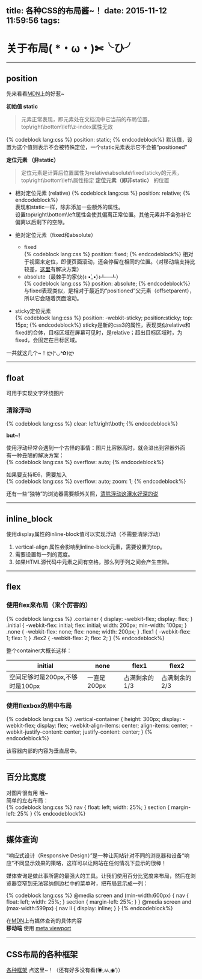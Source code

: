 title: 各种CSS的布局酱~！
date: 2015-11-12 11:59:56
tags:
---

# 关于布局( *・ω・)✄╰ひ╯
---
## position

先来看看[MDN](https://developer.mozilla.org/zh-CN/docs/Web/CSS/position)上的好惹~

**初始值 static**
>元素正常表现，即元素处在文档流中它当前的布局位置，top\right\bottom\left\z-index属性无效


{% codeblock lang:css %}
position: static;
{% endcodeblock%}
默认值，设置为这个值则表示不会被特殊定位，一个static元素表示它不会被“positioned”

**定位元素 （非static）**
>定位元素是计算后位置属性为relative\absolute\fixed\sticky的元素，top\right\bottom\left\属性指定 **定位元素（即非static）** 的位置  

- 相对定位元素 (relative) 
{% codeblock lang:css %}
position: relative;
{% endcodeblock%}  
表现和static一样，除非添加一些额外的属性。  
设置top\right\bottom\left属性会使其偏离正常位置。其他元素并不会弥补它偏离以后剩下的空隙。

- 绝对定位元素（fixed和absolute）  
	- fixed  
	{% codeblock lang:css %}
	position: fixed;
	{% endcodeblock%}
	相对于视窗来定位，即便页面滚动，还会停留在相同的位置。（对移动端支持比较差，[这里](http://bradfrost.com/blog/mobile/fixed-position/)有解决方案）   
	- absolute（最棘手的家伙(ง •̀_•́)ง┻━┻）  
	{% codeblock lang:css %}
	position: absolute;
	{% endcodeblock%}  
	与fixed表现类似，是相对于最近的“positioned”父元素（offsetparent），所以它会随着页面滚动。

- sticky定位元素  
{% codeblock lang:css %}
position: -webkit-sticky; 
position:sticky; 
top: 15px;
{% endcodeblock%}
sticky是新的css3的属性，表现类似relative和fixed的合体，目标区域在屏幕可见时，是relative；超出目标区域时，为fixed，会固定在目标区域。


一共就这几个~！ლ(❛◡❛✿)ლ


---
## float
可用于实现文字环绕图片

### 清除浮动
{% codeblock lang:css %}
 clear: left\right\both;
{% endcodeblock%}

 
 **but~!**

 使用浮动经常会遇到一个古怪的事情：图片比容器高时，就会溢出到容器外面  
 有一种丑陋的解决方案：  
{% codeblock lang:css %}
 overflow: auto;
{% endcodeblock%}

如果要支持IE6，需要加入  
{% codeblock lang:css %}
 overflow: auto;
 zoom: 1;
{% endcodeblock%}

还有一些“独特”的浏览器需要额外关照，[清除浮动这潭水好深的说](http://stackoverflow.com/questions/211383/which-method-of-clearfix-is-best)

---
## inline_block
使用display属性的inline-block值可以实现浮动（不需要清除浮动）

1. vertical-align 属性会影响到inline-block元素，需要设置为top。
2. 需要设置每一列的宽度。
3. 如果HTML源代码中元素之间有空格，那么列于列之间会产生空隙。

---
## flex
### 使用flex来布局（来个厉害的）
{% codeblock lang:css %}
 .container {
  display: -webkit-flex;
  display: flex;
}
.initial {
  -webkit-flex: initial;
          flex: initial;
  width: 200px;
  min-width: 100px;
}
.none {
  -webkit-flex: none;
          flex: none;
  width: 200px;
}
.flex1 {
  -webkit-flex: 1;
          flex: 1;
}
.flex2 {
  -webkit-flex: 2;
          flex: 2;
}
{% endcodeblock%}

整个container大概长这样：  

initial | none | flex1 | flex2
------- | ---- | ----- | -----
空间足够时是200px,不够时是100px | 一直是200px | 占满剩余的1/3 | 占满剩余的2/3

### 使用flexbox的居中布局
{% codeblock lang:css %}
 .vertical-container {
  height: 300px;
  display: -webkit-flex;
  display:         flex;
  -webkit-align-items: center;
          align-items: center;
  -webkit-justify-content: center;
          justify-content: center;
}
{% endcodeblock%}

该容器内部的内容为垂直居中。

---
## 百分比宽度

对图片很有用 哦~  
简单的左右布局：    
{% codeblock lang:css %}
 nav {
   float: left;
   width: 25%;
 }
 section {
   margin-left: 25%
 }
{% endcodeblock%}

---
## 媒体查询

“响应式设计（Responsive Design）”是一种让网站针对不同的浏览器和设备“响应”不同显示效果的策略，这样可以让网站在任何情况下显示的很棒！

媒体查询是做此事所需的最强大的工具。让我们使用百分比宽度来布局，然后在浏览器变窄到无法容纳侧边栏中的菜单时，把布局显示成一列：

{% codeblock lang:css %}
@media screen and (min-width:600px) {
  nav {
    float: left;
    width: 25%;
  }
  section {
    margin-left: 25%;
  }
}
@media screen and (max-width:599px) {
  nav li {
    display: inline;
  }
}
{% endcodeblock%}

在[MDN](https://developer.mozilla.org/en-US/docs/CSS/Media_queries)上有媒体查询的具体内容  
**移动端** 使用 [meta viewport](http://dev.opera.com/articles/view/an-introduction-to-meta-viewport-and-viewport/)

---

## CSS布局的各种框架

[各种框架](http://zh.learnlayout.com/frameworks.html) 点这里~！（还有好多没有看(́◉◞౪◟◉‵)）